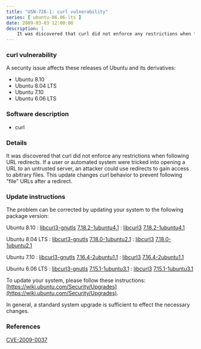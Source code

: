 ```yaml
---
title: "USN-726-1: curl vulnerability"
series: [ ubuntu-06.06-lts ]
date: 2009-03-03 12:00:00
description: |
    It was discovered that curl did not enforce any restrictions when following URL redirects. If a user or automated system were tricked into opening a URL to an untrusted server, an attacker could use redirects to gain access to abitrary files. This update changes curl behavior to prevent following &quot;file&quot; URLs after a redirect. 
--- 
```

 
### curl vulnerability

A security issue affects these releases of Ubuntu and its derivatives:

* Ubuntu 8.10
* Ubuntu 8.04 LTS
* Ubuntu 7.10
* Ubuntu 6.06 LTS

### Software description

* curl 

### Details

It was discovered that curl did not enforce any restrictions when following URL redirects. If a user or automated system were tricked into opening a URL to an untrusted server, an attacker could use redirects to gain access to abitrary files. This update changes curl behavior to prevent following &quot;file&quot; URLs after a redirect. 

### Update instructions

The problem can be corrected by updating your system to the following package version:

Ubuntu 8.10
 : [libcurl3-gnutls](https://launchpad.net/ubuntu/+source/curl) <span> [7.18.2-1ubuntu4.1](https://launchpad.net/ubuntu/+source/curl/7.18.2-1ubuntu4.1) </span> 
 : [libcurl3](https://launchpad.net/ubuntu/+source/curl) <span> [7.18.2-1ubuntu4.1](https://launchpad.net/ubuntu/+source/curl/7.18.2-1ubuntu4.1) </span> 

Ubuntu 8.04 LTS
 : [libcurl3-gnutls](https://launchpad.net/ubuntu/+source/curl) <span> [7.18.0-1ubuntu2.1](https://launchpad.net/ubuntu/+source/curl/7.18.0-1ubuntu2.1) </span> 
 : [libcurl3](https://launchpad.net/ubuntu/+source/curl) <span> [7.18.0-1ubuntu2.1](https://launchpad.net/ubuntu/+source/curl/7.18.0-1ubuntu2.1) </span> 

Ubuntu 7.10
 : [libcurl3-gnutls](https://launchpad.net/ubuntu/+source/curl) <span> [7.16.4-2ubuntu1.1](https://launchpad.net/ubuntu/+source/curl/7.16.4-2ubuntu1.1) </span> 
 : [libcurl3](https://launchpad.net/ubuntu/+source/curl) <span> [7.16.4-2ubuntu1.1](https://launchpad.net/ubuntu/+source/curl/7.16.4-2ubuntu1.1) </span> 

Ubuntu 6.06 LTS
 : [libcurl3-gnutls](https://launchpad.net/ubuntu/+source/curl) <span> [7.15.1-1ubuntu3.1](https://launchpad.net/ubuntu/+source/curl/7.15.1-1ubuntu3.1) </span> 
 : [libcurl3](https://launchpad.net/ubuntu/+source/curl) <span> [7.15.1-1ubuntu3.1](https://launchpad.net/ubuntu/+source/curl/7.15.1-1ubuntu3.1) </span> 

To update your system, please follow these instructions: [https://wiki.ubuntu.com/Security/Upgrades](https://wiki.ubuntu.com/Security/Upgrades).

In general, a standard system upgrade is sufficient to effect the necessary changes. 

### References

 [CVE-2009-0037](http://people.ubuntu.com/~ubuntu-security/cve/CVE-2009-0037)
 
